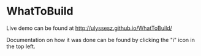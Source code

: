 # WhatToBuild

Live demo can be found at http://ulyssesz.github.io/WhatToBuild/


Documentation on how it was done can be found by clicking the "i" icon in the top left.
